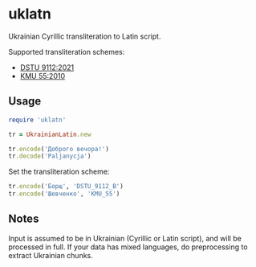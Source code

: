 uklatn
==
Ukrainian Cyrillic transliteration to Latin script.

Supported transliteration schemes:
- [DSTU 9112:2021](https://uk.wikipedia.org/wiki/ДСТУ_9112:2021)
- [KMU 55:2010](https://zakon.rada.gov.ua/laws/show/55-2010-п)


Usage
--

```ruby
require 'uklatn'

tr = UkrainianLatin.new

tr.encode('Доброго вечора!')
tr.decode('Paljanycja')
```

Set the transliteration scheme:

```ruby
tr.encode('Борщ', 'DSTU_9112_B')
tr.encode('Шевченко', 'KMU_55')
```

Notes
--
Input is assumed to be in Ukrainian (Cyrillic or Latin script), and will be processed in full.
If your data has mixed languages, do preprocessing to extract Ukrainian chunks.

